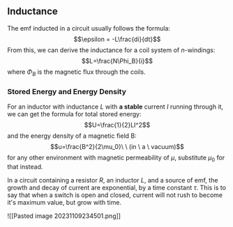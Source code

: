 ## Inductance
The emf inducted in a circuit usually follows the formula: 
$$\epsilon = -L\frac{di}{dt}$$
From this, we can derive the inductance for a coil system of $n$-windings: 
$$L=\frac{N\Phi_B}{i}$$
where $\Phi_B$ is the magnetic flux through the coils. 

### Stored Energy and Energy Density
For an inductor with inductance $L$ with **a stable** current $I$ running through it, we can get the formula for total stored energy: 
$$U=\frac{1}{2}LI^2$$
and the energy density of a magnetic field B: 
$$u=\frac{B^2}{2\mu_0}\ \ (in \ a \ vacuum)$$
for any other environment with magnetic permeability of $\mu$, substitute $\mu_0$ for that instead.

In a circuit containing a resistor $R$, an inductor $L$, and a source of emf, the growth and decay of current are exponential, by a time constant $\tau$. This is to say that when a switch is open and closed, current will not rush to become it's maximum value, but grow with time. 

![[Pasted image 20231109234501.png]]

